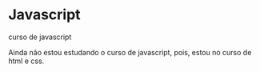 # Javascript
 curso de javascript
 
 Ainda não estou estudando o curso de javascript, pois, estou no curso de html e css.
